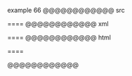 example 66
@@@@@@@@@@@@ src

====
@@@@@@@@@@@@ xml
<?xml version="1.0" encoding="UTF-8"?>
<!DOCTYPE document SYSTEM "CommonMark.dtd">
<document xmlns="http://commonmark.org/xml/1.0">
  <paragraph>
    <text>====</text>
  </paragraph>
</document>
@@@@@@@@@@@@ html
<p>====</p>
@@@@@@@@@@@@

